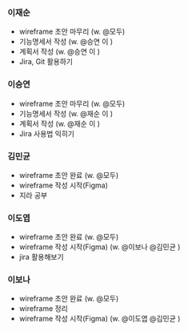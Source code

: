 ### 이재순

- wireframe 초안 마무리 (w. @모두)
- 기능명세서 작성 (w. @승연 이 )
- 계획서 작성 (w. @승연 이  )
- Jira, Git 활용하기



### 이승연

- wireframe 초안 마무리 (w. @모두)
- 기능명세서 작성 (w. @재순 이 )
- 계획서 작성 (w. @재순 이 )
- Jira 사용법 익히기



### 김민균

- wireframe 초안 완료 (w. @모두)
- wireframe 작성 시작(Figma)
- 지라 공부

### 이도엽

- wireframe 초안 완료 (w. @모두)
- wireframe 작성 시작(Figma) (w. @이보나 @김민균 )
- jira 활용해보기

### 이보나 

- wireframe 초안 완료 (w. @모두)
- wireframe 정리
- wireframe 작성 시작(Figma) (w. @이도엽 @김민균 )
